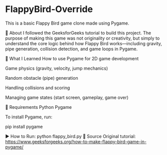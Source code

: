 # FlappyBird-Override
This is a basic Flappy Bird game clone made using Pygame.

📌 About
I followed the GeeksforGeeks tutorial to build this project. The purpose of making this game was not originality or creativity, but simply to understand the core logic behind how Flappy Bird works—including gravity, pipe generation, collision detection, and game loops in Pygame.

🧠 What I Learned
How to use Pygame for 2D game development

Game physics (gravity, velocity, jump mechanics)

Random obstacle (pipe) generation

Handling collisions and scoring

Managing game states (start screen, gameplay, game over)

🔧 Requirements
Python 
Pygame

To install Pygame, run:

pip install pygame

▶️ How to Run:
python flappy_bird.py
📂 Source
Original tutorial: https://www.geeksforgeeks.org/how-to-make-flappy-bird-game-in-pygame/
